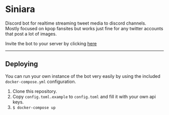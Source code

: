 # Siniara

Discord bot for realtime streaming tweet media to discord channels.    
Mostly focused on kpop fansites but works just fine for any twitter accounts that post a lot of images.

Invite the bot to your server by clicking [here](https://discord.com/api/oauth2/authorize?client_id=523863343585296404&permissions=322624&scope=bot)

---

## Deploying

You can run your own instance of the bot very easily by using the included `docker-compose.yml` configuration. 

1. Clone this repository.
2. Copy `config.toml.example` to `config.toml` and fill it with your own api keys.
3. `$ docker-compose up`
